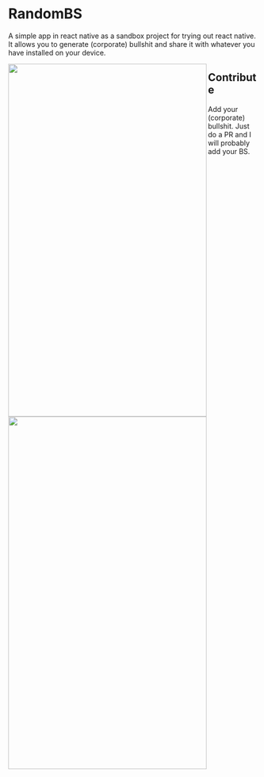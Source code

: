# RandomBS
A simple app in react native as a sandbox project for trying out react native. It allows you to generate (corporate) bullshit and share it with whatever you have installed on your device.

<p><a href="#"><img src="http://www.testright.nl/wp-content/uploads/2018/10/generate.jpg" align="left" height="711" width="400" ></a>
</p>
<a href="#"><img src="http://www.testright.nl/wp-content/uploads/2018/10/share.jpg" align="left" height="711" width="400" ></a>

## Contribute
Add your (corporate) bullshit. Just do a PR and I will probably add your BS.